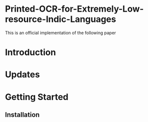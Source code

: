# Printed-OCR-for-Extremely-Low-resource-Indic-Languages
This is an official implementation of the following paper

# Introduction

# Updates

# Getting Started
## Installation
